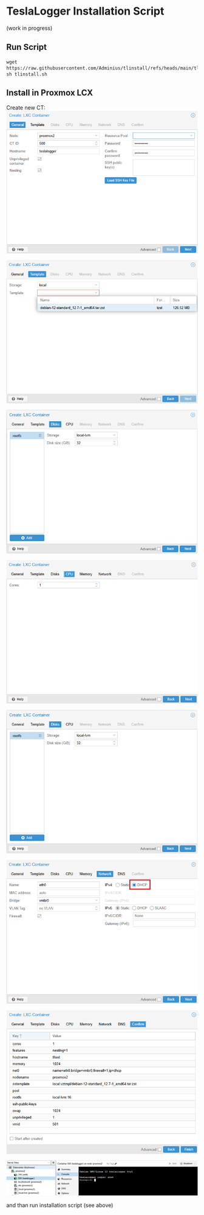 # TeslaLogger Installation Script
(work in progress)

## Run Script
```
wget https://raw.githubusercontent.com/Adminius/tlinstall/refs/heads/main/tlinstall.sh
sh tlinstall.sh
```

## Install in Proxmox LCX

Create new CT:
![Image](img/01.png)

![Image](img/02.png)

![Image](img/03.png)

![Image](img/04.png)

![Image](img/05.png)

![Image](img/06.png)

![Image](img/07.png)

![Image](img/08.png)

and than run installation script (see above)
